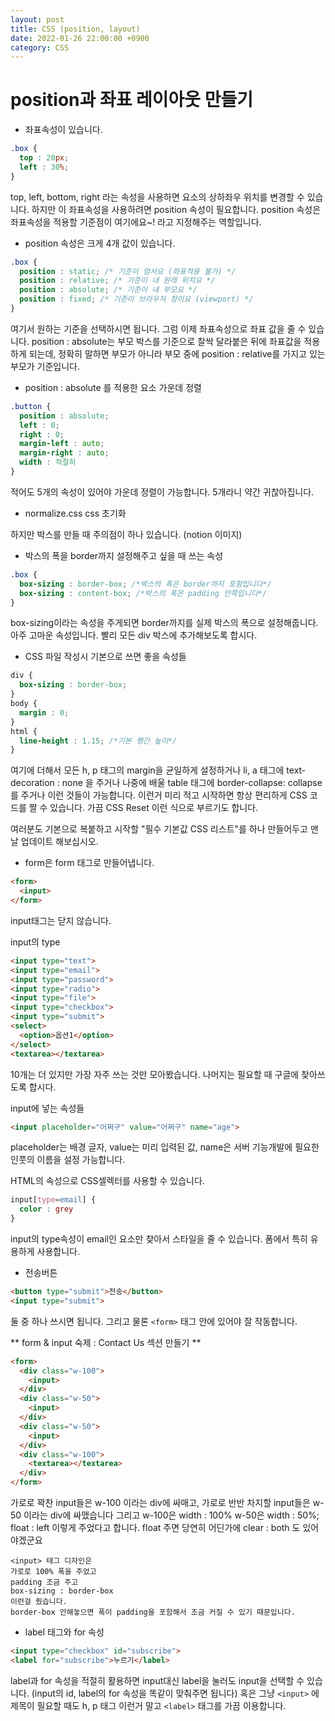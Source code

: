 ```yaml
---
layout: post
title: CSS (position, layout)
date: 2022-01-26 22:00:00 +0900
category: CSS
---
```


position과 좌표 레이아웃 만들기
===

- 좌표속성이 있습니다.

```css
.box {
  top : 20px;
  left : 30%;
}
```

top, left, bottom, right 라는 속성을 사용하면
요소의 상하좌우 위치를 변경할 수 있습니다. 
하지만 이 좌표속성을 사용하려면 position 속성이 필요합니다. 
position 속성은 좌표속성을 적용할 기준점이 여기에요~! 라고 지정해주는 역할입니다. 


- position 속성은 크게 4개 값이 있습니다.

```css
.box {
  position : static; /* 기준이 엄서요 (좌표적용 불가) */
  position : relative; /* 기준이 내 원래 위치요 */
  position : absolute; /* 기준이 내 부모요 */
  position : fixed; /* 기준이 브라우저 창이요 (viewport) */
}
```
여기서 원하는 기준을 선택하시면 됩니다. 그럼 이제 좌표속성으로 좌표 값을 줄 수 있습니다. position : absolute는 부모 박스를 기준으로 찰싹 달라붙은 뒤에 좌표값을 적용하게 되는데, 정확히 말하면 부모가 아니라 부모 중에 position : relative를 가지고 있는 부모가 기준입니다. 


- position : absolute 를 적용한 요소 가운데 정렬 

```css
.button {
  position : absolute; 
  left : 0;
  right : 0; 
  margin-left : auto;
  margin-right : auto;
  width : 적절히
}
```

적어도 5개의 속성이 있어야 가운데 정렬이 가능합니다. 
5개라니 약간 귀찮아집니다. 

- normalize.css css 초기화

하지만 박스를 만들 때 주의점이 하나 있습니다. (notion 이미지)


- 박스의 폭을 border까지 설정해주고 싶을 때 쓰는 속성 

```css
.box {
  box-sizing : border-box; /*박스의 폭은 border까지 포함입니다*/
  box-sizing : content-box; /*박스의 폭은 padding 안쪽입니다*/
}
```

box-sizing이라는 속성을 주게되면 border까지를 실제 박스의 폭으로 설정해줍니다. 
아주 고마운 속성입니다.
빨리 모든 div 박스에 추가해보도록 합시다. 









- CSS 파일 작성시 기본으로 쓰면 좋을 속성들

```css
div {
  box-sizing : border-box;
}
body {
  margin : 0;
}
html {
  line-height : 1.15; /*기본 행간 높이*/
}
```

여기에 더해서 
모든 h, p 태그의 margin을 균일하게 설정하거나
li, a 태그에 text-decoration : none 을 주거나
나중에 배울 table 태그에 border-collapse: collapse 를 주거나 
이런 것들이 가능합니다.
이런거 미리 적고 시작하면 항상 편리하게 CSS 코드를 짤 수 있습니다. 
가끔 CSS Reset 이런 식으로 부르기도 합니다.

여러분도 기본으로 복붙하고 시작할 "필수 기본값 CSS 리스트"를 하나 만들어두고 맨날 업데이트 해보십시오. 

- form은 form 태그로 만들어냅니다.

```html
<form>
  <input>
</form>
```

input태그는 닫지 않습니다. 

input의 type

```html
<input type="text">
<input type="email">
<input type="password">
<input type="radio">
<input type="file">
<input type="checkbox">
<input type="submit">
<select>
  <option>옵션1</option>
</select>
<textarea></textarea>
```
10개는 더 있지만 가장 자주 쓰는 것만 모아봤습니다. 
나머지는 필요할 때 구글에 찾아쓰도록 합시다.  

input에 넣는 속성들

```html
<input placeholder="어쩌구" value="어쩌구" name="age">
```

placeholder는 배경 글자,
value는 미리 입력된 값,
name은 서버 기능개발에 필요한 인풋의 이름을 설정 가능합니다.

HTML의 속성으로 CSS셀렉터를 사용할 수 있습니다.

```css
input[type=email] {
  color : grey
}
```

input의 type속성이 email인 요소만 찾아서 스타일을 줄 수 있습니다. 
폼에서 특히 유용하게 사용합니다. 

- 전송버튼

```html
<button type="submit">전송</button>
<input type="submit">
```

둘 중 하나 쓰시면 됩니다.
그리고 물론 `<form>` 태그 안에 있어야 잘 작동합니다.


** form & input 숙제 : Contact Us 섹션 만들기 **

```html
<form>
  <div class="w-100">
    <input>
  </div>
  <div class="w-50">
    <input>
  </div>
  <div class="w-50">
    <input>
  </div>
  <div class="w-100">
    <textarea></textarea>
  </div>
</form>
```

가로로 꽉찬 input들은 w-100 이라는 div에 싸매고,
가로로 반반 차지할 input들은 w-50 이라는 div에 싸맸습니다
그리고 w-100은 width : 100%
w-50은 width : 50%; float : left 
이렇게 주었다고 합니다. 
float 주면 당연히 어딘가에 clear : both 도 있어야겠군요

```
<input> 태그 디자인은
가로로 100% 폭을 주었고
padding 조금 주고
box-sizing : border-box
이런걸 줬습니다.
border-box 안해놓으면 폭이 padding을 포함해서 조금 커질 수 있기 때문입니다. 
```

- label 태그와 for 속성

```html
<input type="checkbox" id="subscribe">
<label for="subscribe">누르기</label>
```

label과 for 속성을 적절히 활용하면
input대신 label을 눌러도 input을 선택할 수 있습니다.
(input의 id, label의 for 속성을 똑같이 맞춰주면 됩니다)
혹은 그냥 `<input>` 에 제목이 필요할 때도 h, p 태그 이런거 말고 `<label>` 태그를 가끔 이용합니다.

